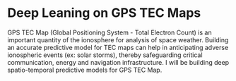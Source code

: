 # Deep Leaning on GPS TEC Maps
GPS TEC Map (Global Positioning System - Total Electron Count) is an important quantity of the ionosphere for analysis of space weather. Building an accurate predictive model for TEC maps can help in anticipating adverse ionospheric events (ex: solar storms), thereby safeguarding critical communication, energy and navigation infrastructure. I will be building deep spatio-temporal predictive models for GPS TEC Map.
